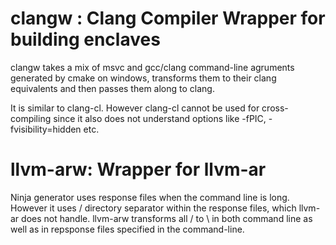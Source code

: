 # clangw : Clang Compiler Wrapper for building enclaves

clangw takes a mix of msvc and gcc/clang command-line agruments generated
by cmake on windows, transforms them to their clang equivalents and
then passes them along to clang.

It is similar to clang-cl. However clang-cl cannot be used for 
cross-compiling since it also does not understand options like -fPIC,
-fvisibility=hidden etc.

# llvm-arw: Wrapper for llvm-ar
Ninja generator uses response files when the command line is long.
However it uses / directory separator within the response files, which
llvm-ar does not handle. llvm-arw transforms all / to \ in both command line
as well as in repsponse files specified in the command-line.